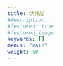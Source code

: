 ```yaml
---
title: 伏特加
#description: 
#featured: true
#featured_image: 
keywords: []
menus: "main"
weight: 60
---
```

